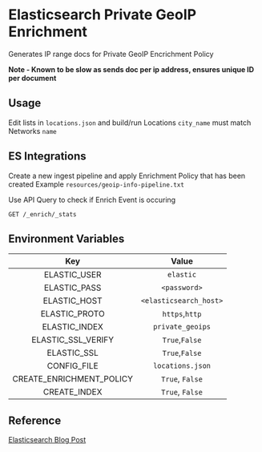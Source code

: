 # Elasticsearch Private GeoIP Enrichment

Generates IP range docs for Private GeoIP Encrichment Policy

**Note - Known to be slow as sends doc per ip address, ensures unique ID per document**

## Usage

Edit lists in `locations.json` and build/run
Locations `city_name` must match Networks `name`

## ES Integrations

Create a new ingest pipeline and apply Enrichment Policy that has been created
Example `resources/geoip-info-pipeline.txt`

Use API Query to check if Enrich Event is occuring

`GET /_enrich/_stats`

## Environment Variables

| Key | Value |
|:--:|:--:|
| ELASTIC_USER | `elastic` |
| ELASTIC_PASS | `<password>` |
| ELASTIC_HOST | `<elasticsearch_host>` |
| ELASTIC_PROTO | `https`,`http` |
| ELASTIC_INDEX | `private_geoips` |
| ELASTIC_SSL_VERIFY | `True`,`False` |
| ELASTIC_SSL | `True`,`False` |
| CONFIG_FILE | `locations.json` |
| CREATE_ENRICHMENT_POLICY | `True`, `False` |
| CREATE_INDEX | `True`, `False` |

## Reference

[Elasticsearch Blog Post](https://www.elastic.co/blog/enriching-elasticsearch-data-geo-ips-internal-private-ip-addresses)
